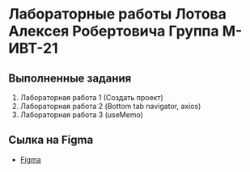 # Лабораторные работы Лотова Алексея Робертовича Группа М-ИВТ-21

## Выполненные задания
1. Лабораторная работа 1 (Создать проект)
2. Лабораторная работа 2 (Bottom tab navigator, axios)
3. Лабораторная работа 3 (useMemo)
## Сылка на Figma
* [Figma](https://www.figma.com/file/w1tZRR22jaTOqByfPNJofM/%D0%9B%D0%BE%D1%82%D0%BE%D0%B2-%D0%90%D0%BB%D0%B5%D0%BA%D1%81%D0%B5%D0%B9-%D0%9C-%D0%98%D0%92%D0%A2-21?node-id=0%3A1&t=bcp0T3qBOUjrEH8k-1)